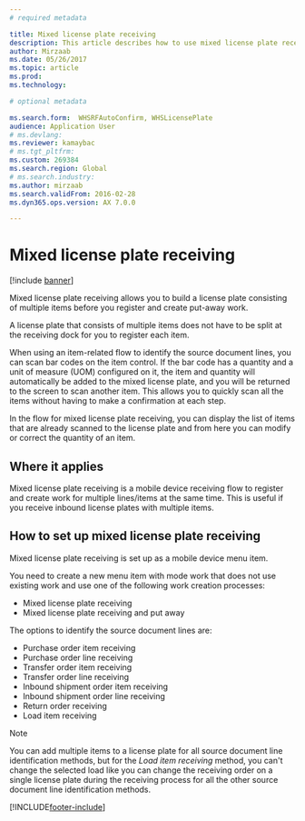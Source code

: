 ```yaml
---
# required metadata

title: Mixed license plate receiving
description: This article describes how to use mixed license plate receiving to register and create work for multiple items with a mobile device.
author: Mirzaab
ms.date: 05/26/2017
ms.topic: article
ms.prod: 
ms.technology: 

# optional metadata

ms.search.form:  WHSRFAutoConfirm, WHSLicensePlate
audience: Application User
# ms.devlang: 
ms.reviewer: kamaybac
# ms.tgt_pltfrm: 
ms.custom: 269384
ms.search.region: Global
# ms.search.industry: 
ms.author: mirzaab
ms.search.validFrom: 2016-02-28
ms.dyn365.ops.version: AX 7.0.0

---
```


# Mixed license plate receiving

[!include [banner](../includes/banner.md)]

Mixed license plate receiving allows you to build a license plate consisting of multiple items before you register and create put-away work.

A license plate that consists of multiple items does not have to be split at the receiving dock for you to register each item.

When using an item-related flow to identify the source document lines, you can scan bar codes on the item control. If the bar code has a quantity and a unit of measure (UOM) configured on it, the item and quantity will automatically be added to the mixed license plate, and you will be returned to the screen to scan another item. This allows you to quickly scan all the items without having to make a confirmation at each step.

In the flow for mixed license plate receiving, you can display the list of items that are already scanned to the license plate and from here you can modify or correct the quantity of an item.

## Where it applies

Mixed license plate receiving is a mobile device receiving flow to register and create work for multiple lines/items at the same time. This is useful if you receive inbound license plates with multiple items.

## How to set up mixed license plate receiving

Mixed license plate receiving is set up as a mobile device menu item.

You need to create a new menu item with mode work that does not use existing work and use one of the following work creation processes:

- Mixed license plate receiving
- Mixed license plate receiving and put away

The options to identify the source document lines are:

- Purchase order item receiving
- Purchase order line receiving
- Transfer order item receiving
- Transfer order line receiving
- Inbound shipment order item receiving
- Inbound shipment order line receiving
- Return order receiving
- Load item receiving

> [!NOTE]
> You can add multiple items to a license plate for all source document line identification methods, but for the *Load item receiving* method, you can't change the selected load like you can change the receiving order on a single license plate during the receiving process for all the other source document line identification methods.

[!INCLUDE[footer-include](../../includes/footer-banner.md)]
